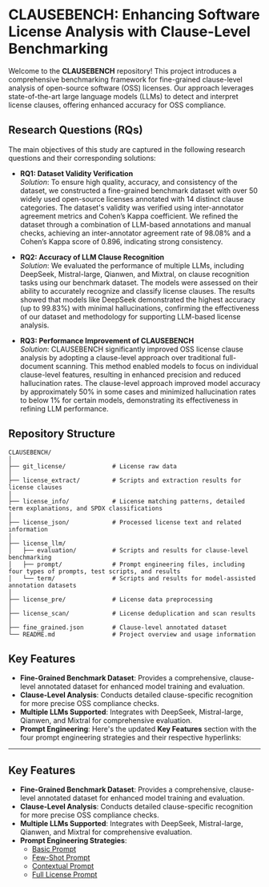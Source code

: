 # CLAUSEBENCH: Enhancing Software License Analysis with Clause-Level Benchmarking

Welcome to the **CLAUSEBENCH** repository! This project introduces a comprehensive benchmarking framework for fine-grained clause-level analysis of open-source software (OSS) licenses. Our approach leverages state-of-the-art large language models (LLMs) to detect and interpret license clauses, offering enhanced accuracy for OSS compliance.

## Research Questions (RQs)

The main objectives of this study are captured in the following research questions and their corresponding solutions:

- **RQ1: Dataset Validity Verification**  
  *Solution*: To ensure high quality, accuracy, and consistency of the dataset, we constructed a fine-grained benchmark dataset with over 50 widely used open-source licenses annotated with 14 distinct clause categories. The dataset's validity was verified using inter-annotator agreement metrics and Cohen’s Kappa coefficient. We refined the dataset through a combination of LLM-based annotations and manual checks, achieving an inter-annotator agreement rate of 98.08% and a Cohen’s Kappa score of 0.896, indicating strong consistency.

- **RQ2: Accuracy of LLM Clause Recognition**  
  *Solution*: We evaluated the performance of multiple LLMs, including DeepSeek, Mistral-large, Qianwen, and Mixtral, on clause recognition tasks using our benchmark dataset. The models were assessed on their ability to accurately recognize and classify license clauses. The results showed that models like DeepSeek demonstrated the highest accuracy (up to 99.83%) with minimal hallucinations, confirming the effectiveness of our dataset and methodology for supporting LLM-based license analysis.

- **RQ3: Performance Improvement of CLAUSEBENCH**  
  *Solution*: CLAUSEBENCH significantly improved OSS license clause analysis by adopting a clause-level approach over traditional full-document scanning. This method enabled models to focus on individual clause-level features, resulting in enhanced precision and reduced hallucination rates. The clause-level approach improved model accuracy by approximately 50% in some cases and minimized hallucination rates to below 1% for certain models, demonstrating its effectiveness in refining LLM performance.

## Repository Structure

```
CLAUSEBENCH/
│
├── git_license/             # License raw data
│
├── license_extract/         # Scripts and extraction results for license clauses
│
├── license_info/            # License matching patterns, detailed term explanations, and SPDX classifications
│
├── license_json/            # Processed license text and related information
│
├── license_llm/
│   ├── evaluation/          # Scripts and results for clause-level benchmarking
│   ├── prompt/              # Prompt engineering files, including four types of prompts, test scripts, and results
│   └── term/                # Scripts and results for model-assisted annotation datasets
│
├── license_pre/             # License data preprocessing
│
├── license_scan/            # License deduplication and scan results
│
├── fine_grained.json        # Clause-level annotated dataset
└── README.md                # Project overview and usage information
```

## Key Features

- **Fine-Grained Benchmark Dataset**: Provides a comprehensive, clause-level annotated dataset for enhanced model training and evaluation.
- **Clause-Level Analysis**: Conducts detailed clause-specific recognition for more precise OSS compliance checks.
- **Multiple LLMs Supported**: Integrates with DeepSeek, Mistral-large, Qianwen, and Mixtral for comprehensive evaluation.
- **Prompt Engineering**: Here's the updated **Key Features** section with the four prompt engineering strategies and their respective hyperlinks:

---

## Key Features

- **Fine-Grained Benchmark Dataset**: Provides a comprehensive, clause-level annotated dataset for enhanced model training and evaluation.
- **Clause-Level Analysis**: Conducts detailed clause-specific recognition for more precise OSS compliance checks.
- **Multiple LLMs Supported**: Integrates with DeepSeek, Mistral-large, Qianwen, and Mixtral for comprehensive evaluation.
- **Prompt Engineering Strategies**:
  - [Basic Prompt](license_llm/prompt/prompt-basic.md)
  - [Few-Shot Prompt](license_llm/prompt/prompt-few.md)
  - [Contextual Prompt](license_llm/prompt/prompt-context.md)
  - [Full License Prompt](license_llm/prompt/prompt-full.md)


